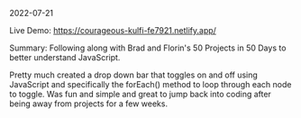 2022-07-21

Live Demo: https://courageous-kulfi-fe7921.netlify.app/

Summary: Following along with Brad and Florin's 50 Projects in 50 Days to better understand JavaScript.

Pretty much created a drop down bar that toggles on and off using JavaScript and specifically the forEach() method to loop through each node to toggle. Was fun and simple and great to jump back into coding after being away from projects for a few weeks.
